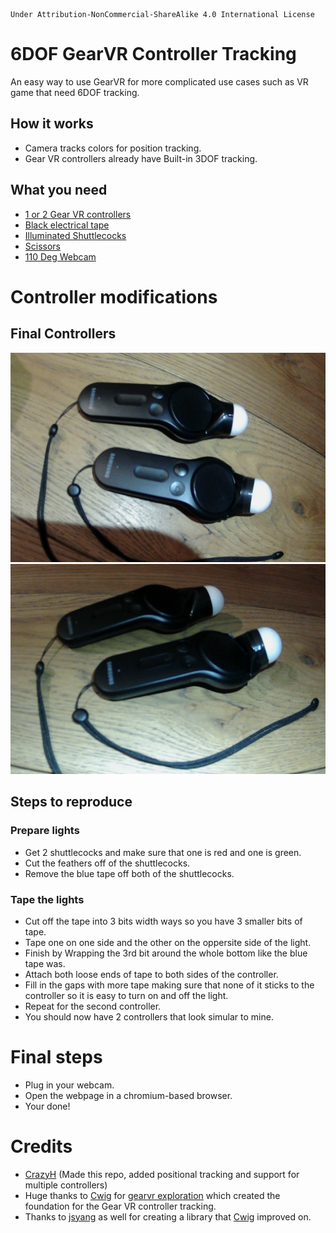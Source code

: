 ```
Under Attribution-NonCommercial-ShareAlike 4.0 International License
```

# 6DOF GearVR Controller Tracking
An easy way to use GearVR for more complicated use cases such as VR game that need 6DOF tracking.

## How it works
- Camera tracks colors for position tracking.
- Gear VR controllers already have Built-in 3DOF tracking.

## What you need
- [1 or 2 Gear VR controllers](https://www.ebay.co.uk/itm/334214800959?itmmeta=01HW36E4GFDWEQ5SA0J6CZCV32&hash=item4dd0c1263f:g:KWQAAOSwrldhjQhc&itmprp=enc%3AAQAJAAAAwJxarMOiQ1adMogI1em2NoDUWDZHsq5a82NCFz06urAPSWe6peccV4DINWisLxRKw833PN7o76luxoNz%2FhfbJxQmsZ%2FbIPgresF1fqS8N%2BGljDjRcjfoNGdmhRstHGykFUvvt8Q4q2CJVdqmJBILGQ963xVl75VNm20OhA49xW8atB9v%2BPHB%2BsDqI7qgf5e25zqv3n%2B5yTlRq2ovuopXGCtSYYawCbanKt%2Bn3BX%2FgliI0%2FDS1bzasZyswmgfOqMb7g%3D%3D%7Ctkp%3ABk9SR8zIuObgYw)
- [Black electrical tape](https://www.ebay.co.uk/itm/284240018017?var=585729786292&epid=27045276993&itmmeta=01HW36K071B0SJSRNQDTHFQNVA&hash=item422e067a61:g:JHEAAOSwNaBeH1qj&itmprp=enc%3AAQAJAAAA0JaSsH6i%2BzNEluWpXJ47e2rgRQGKN%2B9GHdXobyfaA2IW5fO09CADKwvBmeMNGvhyRluWG15TJoN4ITsy6aPi2KNuWoTieq1CydoUCb5Rvfy98AK5aosZ57WPqarr8n3hPS%2FjMO%2FSDkL1fhhhw8YU1dGH14rojVuotLMCBmx%2F96B74T5QYKrWIjp9u84gJWQVUFV%2F3bet0F14nFvoCfpBtHtjIHevHRAJl7jh24XNJWMLwmNOgpQ%2FjlZjQ%2F%2BB%2FwsRdYJyplJa%2F9FWmMBHWz4IvJg%3D%7Ctkp%3ABk9SR8yDzObgYw)
- [Illuminated Shuttlecocks](https://www.amazon.co.uk/Jet-Badminton-Shuttlecocks-Birdies-4pcs/dp/B09495D7QW)
- [Scissors](https://www.amazon.co.uk/scissors/s?k=scissors)
- [110 Deg Webcam](https://www.amazon.co.uk/Smilodon-Microphone-Conferencing-Streaming-Compatible/dp/B0953KQR3N/ref=sr_1_3?crid=1FMQYH9ZB2HYH&dib=eyJ2IjoiMSJ9.v2J-TJtrey4cizQ06OawHVIrFgoeRPpFw8JTt9Zbf6vomJO_CFErj8ThnzrYkGNyxdmuRbI0xnhwjGWzGQtiOvQqsVEuBo0InfnFjKLAcaj7wE4-E-ZpBDMIiR1xmADWsr7YCun2UShGsjaxbSvvoRvseWYJbBNMK1fYxJG6fAq4JPLgKLBjjRNImuM5aKFwe-tQ_QD_jKq4eXpgEOuQZhExLTFRcvB6741EZqtuaXY.Fpkh2qrMLc3rGHQzMNtto6OVqSXuBWwk5cA_gRMP3-c&dib_tag=se&keywords=110+webcam&qid=1713800226&sprefix=110+webcam%2Caps%2C73&sr=8-3)

# Controller modifications

## Final Controllers
![](/README_assets/final_controller_1.jpg)
![](/README_assets/final_controller%202.jpg)

## Steps to reproduce
### Prepare lights
- Get 2 shuttlecocks and make sure that one is red and one is green.
- Cut the feathers off of the shuttlecocks.
- Remove the blue tape off both of the shuttlecocks.

### Tape the lights
- Cut off the tape into 3 bits width ways so you have 3 smaller bits of tape.
- Tape one on one side and the other on the oppersite side of the light.
- Finish by Wrapping the 3rd bit around the whole bottom like the blue tape was.
- Attach both loose ends of tape to both sides of the controller.
- Fill in the gaps with more tape making sure that none of it sticks to the controller so it is easy to turn on and off the light.
- Repeat for the second controller.
- You should now have 2 controllers that look simular to mine.

# Final steps
- Plug in your webcam.
- Open the webpage in a chromium-based browser.
- Your done!

# Credits
- [CrazyH](https://github.com/crazyh2) (Made this repo, added positional tracking and support for multiple controllers)
- Huge thanks to [Cwig](https://github.com/cwig) for [gearvr exploration](https://github.com/cwig/gearvr-exploration) which created the foundation for the Gear VR controller tracking.
- Thanks to [jsyang](https://github.com/jsyang) as well for creating a library that [Cwig](https://github.com/cwig) improved on.
